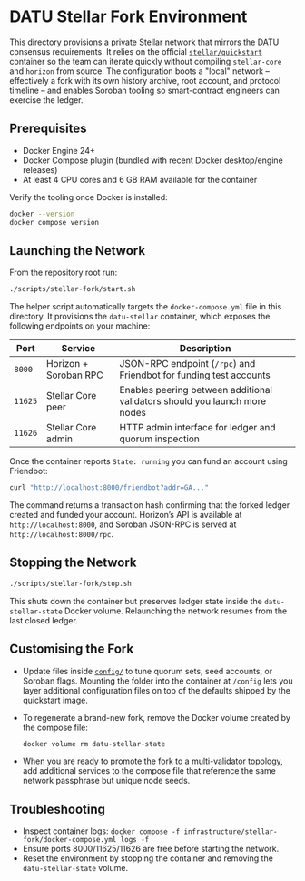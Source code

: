 # DATU Stellar Fork Environment

This directory provisions a private Stellar network that mirrors the DATU consensus requirements.
It relies on the official [`stellar/quickstart`](https://github.com/stellar/quickstart) container
so the team can iterate quickly without compiling `stellar-core` and `horizon` from source. The
configuration boots a "local" network – effectively a fork with its own history archive, root
account, and protocol timeline – and enables Soroban tooling so smart-contract engineers can
exercise the ledger.

## Prerequisites

* Docker Engine 24+
* Docker Compose plugin (bundled with recent Docker desktop/engine releases)
* At least 4 CPU cores and 6 GB RAM available for the container

Verify the tooling once Docker is installed:

```bash
docker --version
docker compose version
```

## Launching the Network

From the repository root run:

```bash
./scripts/stellar-fork/start.sh
```

The helper script automatically targets the `docker-compose.yml` file in this directory.
It provisions the `datu-stellar` container, which exposes the following endpoints on your
machine:

| Port | Service | Description |
| ---- | ------- | ----------- |
| `8000` | Horizon + Soroban RPC | JSON-RPC endpoint (`/rpc`) and Friendbot for funding test accounts |
| `11625` | Stellar Core peer | Enables peering between additional validators should you launch more nodes |
| `11626` | Stellar Core admin | HTTP admin interface for ledger and quorum inspection |

Once the container reports `State: running` you can fund an account using Friendbot:

```bash
curl "http://localhost:8000/friendbot?addr=GA..."
```

The command returns a transaction hash confirming that the forked ledger created and funded
your account. Horizon’s API is available at `http://localhost:8000`, and Soroban JSON-RPC is
served at `http://localhost:8000/rpc`.

## Stopping the Network

```bash
./scripts/stellar-fork/stop.sh
```

This shuts down the container but preserves ledger state inside the `datu-stellar-state`
Docker volume. Relaunching the network resumes from the last closed ledger.

## Customising the Fork

* Update files inside [`config/`](./config) to tune quorum sets, seed accounts, or Soroban flags.
  Mounting the folder into the container at `/config` lets you layer additional configuration
  files on top of the defaults shipped by the quickstart image.
* To regenerate a brand-new fork, remove the Docker volume created by the compose file:

  ```bash
  docker volume rm datu-stellar-state
  ```

* When you are ready to promote the fork to a multi-validator topology, add additional
  services to the compose file that reference the same network passphrase but unique
  node seeds.

## Troubleshooting

* Inspect container logs: `docker compose -f infrastructure/stellar-fork/docker-compose.yml logs -f`
* Ensure ports 8000/11625/11626 are free before starting the network.
* Reset the environment by stopping the container and removing the `datu-stellar-state` volume.

